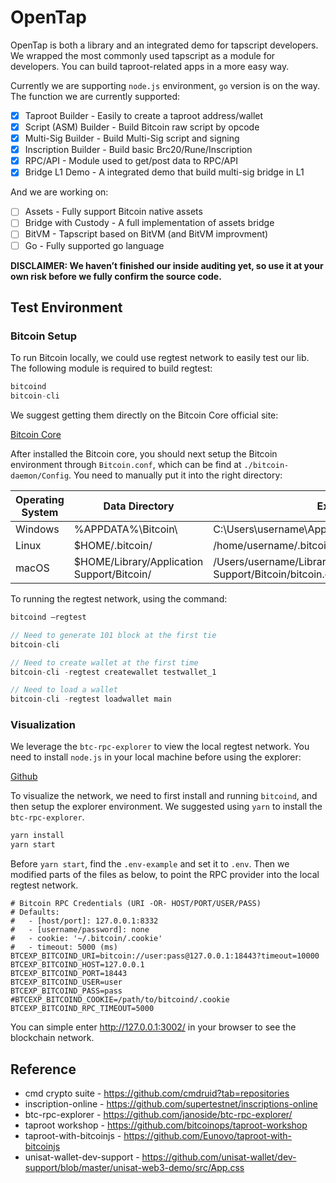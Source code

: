 # **OpenTap**

OpenTap is both a library and an integrated demo for tapscript developers. We wrapped the most commonly used tapscript as a module for developers. You can build taproot-related apps in a more easy way.

Currently we are supporting `node.js` environment, `go` version is on the way. The function we are currently supported:

- [x]  Taproot Builder - Easily to create a taproot address/wallet
- [x]  Script (ASM) Builder - Build Bitcoin raw script by opcode
- [x]  Multi-Sig Builder - Build Multi-Sig script and signing
- [x]  Inscription Builder - Build basic Brc20/Rune/Inscription
- [x]  RPC/API - Module used to get/post data to RPC/API
- [x]  Bridge L1 Demo - A integrated demo that build multi-sig bridge in L1

And we are working on:

- [ ]  Assets - Fully support Bitcoin native assets
- [ ]  Bridge with Custody - A full implementation of assets bridge
- [ ]  BitVM - Tapscript based on BitVM (and BitVM improvment)
- [ ]  Go - Fully supported go language

**DISCLAIMER: We haven’t finished our inside auditing yet, so use it at your own risk before we fully confirm the source code.**

## **Test Environment**

### Bitcoin Setup

To run Bitcoin locally, we could use regtest network to easily test our lib. The following module is required to build regtest:

```jsx
bitcoind
bitcoin-cli
```

We suggest getting them directly on the Bitcoin Core official site:

[Bitcoin Core](https://bitcoin.org/en/bitcoin-core/)

After installed the Bitcoin core, you should next setup the Bitcoin environment through `Bitcoin.conf`, which can be find at `./bitcoin-daemon/Config`. You need to manually put it into the right directory: 

| Operating System | Data Directory | Example Path |
| --- | --- | --- |
| Windows | %APPDATA%\\Bitcoin\\ | C:\\Users\\username\\AppData\\Roaming\\Bitcoin\\bitcoin.conf |
| Linux | $HOME/.bitcoin/ | /home/username/.bitcoin/bitcoin.conf |
| macOS | $HOME/Library/Application Support/Bitcoin/ | /Users/username/Library/Application Support/Bitcoin/bitcoin.conf |

To running the regtest network, using the command:

```jsx
bitcoind —regtest

// Need to generate 101 block at the first tie
bitcoin-cli 

// Need to create wallet at the first time 
bitcoin-cli -regtest createwallet testwallet_1

// Need to load a wallet
bitcoin-cli -regtest loadwallet main
```

### **Visualization**

We leverage the `btc-rpc-explorer` to view the local regtest network. You need to install `node.js` in your local machine before using the explorer:

[Github](https://github.com/janoside/btc-rpc-explorer)

To visualize the network, we need to first install and running `bitcoind`, and then setup the explorer environment. We suggested using `yarn` to install the `btc-rpc-explorer`.

```jsx
yarn install
yarn start
```

Before `yarn start`, find the `.env-example` and set it to `.env`. Then we modified parts of the files as below, to point the RPC provider into the local regtest network.

```
# Bitcoin RPC Credentials (URI -OR- HOST/PORT/USER/PASS)
# Defaults:
#   - [host/port]: 127.0.0.1:8332
#   - [username/password]: none
#   - cookie: '~/.bitcoin/.cookie'
#   - timeout: 5000 (ms)
BTCEXP_BITCOIND_URI=bitcoin://user:pass@127.0.0.1:18443?timeout=10000
BTCEXP_BITCOIND_HOST=127.0.0.1
BTCEXP_BITCOIND_PORT=18443
BTCEXP_BITCOIND_USER=user
BTCEXP_BITCOIND_PASS=pass
#BTCEXP_BITCOIND_COOKIE=/path/to/bitcoind/.cookie
BTCEXP_BITCOIND_RPC_TIMEOUT=5000
```

You can simple enter http://127.0.0.1:3002/ in your browser to see the blockchain network.

## Reference

- cmd crypto suite - https://github.com/cmdruid?tab=repositories
- inscription-online - https://github.com/supertestnet/inscriptions-online
- btc-rpc-explorer - https://github.com/janoside/btc-rpc-explorer/
- taproot workshop - https://github.com/bitcoinops/taproot-workshop
- taproot-with-bitcoinjs - https://github.com/Eunovo/taproot-with-bitcoinjs
- unisat-wallet-dev-support - https://github.com/unisat-wallet/dev-support/blob/master/unisat-web3-demo/src/App.css
